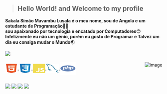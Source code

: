 >## Hello World! and Welcome to my profile
**Sakala Simão Mavambu Lusala é o meu nome, sou de Angola e um estudante de Programação**👨‍💻<br/>
**sou apaixonado por tecnologia e encatado por Computadores**😍<br/>
**Infelizmente eu não um génio, porém eu gosto de Programar e Talvez um dia eu consiga mudar o Mundo**🌏
   <div>
    <a href="https://github.com/sakalasimao">
    <img height="180em" src="https://github-readme-stats.vercel.app/api?username=sakalasimao&show_icons=true&theme=graywhite&include_all_commits=true&count_private=true"/>
  </div>
   
<!--As linguagens-->
<div style="display: inline_block"><br>
  <img align="center" alt="HTML" height="30" width="40" src="https://raw.githubusercontent.com/devicons/devicon/master/icons/html5/html5-original.svg">
  <img align="center" alt="CSS" height="30" width="40" src="https://raw.githubusercontent.com/devicons/devicon/master/icons/css3/css3-original.svg">
  <img align="center" alt="Js" height="30" width="40" src="https://raw.githubusercontent.com/devicons/devicon/master/icons/javascript/javascript-plain.svg">
  <img align="center" alt="mysql" height="30" width="40" src="https://raw.githubusercontent.com/devicons/devicon/9f4f5cdb393299a81125eb5127929ea7bfe42889/icons/mysql/mysql-original.svg">
   <img align="center" alt="php" height="40" width="50" src="https://raw.githubusercontent.com/devicons/devicon/9f4f5cdb393299a81125eb5127929ea7bfe42889/icons/php/php-plain.svg">
    
  <img align="right" alt="image" src="https://raw.githubusercontent.com/sakalasimao/icon-image/main/pg.gif?token=AMHXLKSJJ2NXNAOF7WH4WQLBAO5A2">
</div>
   
 ##  
   <!--Contactos-->
   
   <div> 
  <a href="https://github.com/sakalasimao" target="_blank"><img src="https://img.shields.io/badge/GitHub-100000?style=for-the-badge&logo=github&logoColor=white" target="_blank"></a>
 	<a href="https://m.facebook.com/sakala.simao.3" target="_blank"><img src="https://img.shields.io/badge/Facebook-1877F2?style=for-the-badge&logo=facebook&logoColor=white" target="_blank"></a>      
  <a href = "mailto:sakalalusala@gmail.com"><img src="https://img.shields.io/badge/Gmail-D14836?style=for-the-badge&logo=gmail&logoColor=white" target="_blank"></a>
  <a href="https://www.linkedin.com/in/sakala-sim%C3%A3o-8b4879214/" target="_blank"><img src="https://img.shields.io/badge/-LinkedIn-%230077B5?style=for-the-badge&logo=linkedin&logoColor=white" target="_blank"></a>  
</div>
